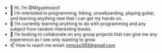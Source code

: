 - 👋 Hi, I’m @Miguelmozo1
- 👀 I’m interested in programming, hiking, snowboarding, playing guitar, and learning anything new that I can get my hands on.
- 🌱 I’m currently learning anything to do with programming and any subject from random interesting books.
- 💞️ I’m looking to collaborate on any group projects that can give me any experience as I see only wanting to grow.
- 📫 How to reach me email: mmozo393@gmail.com

<!---
Miguelmozo1/Miguelmozo1 is a ✨ special ✨ repository because its `README.md` (this file) appears on your GitHub profile.
You can click the Preview link to take a look at your changes.
--->
